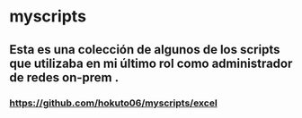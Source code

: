 # myscripts
## Esta es una colección de algunos de los scripts que utilizaba en mi último rol como administrador de redes on-prem . 
### https://github.com/hokuto06/myscripts/excel